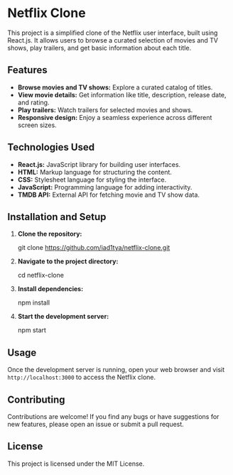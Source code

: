# Netflix Clone

This project is a simplified clone of the Netflix user interface, built using React.js. It allows users to browse a curated selection of movies and TV shows, play trailers, and get basic information about each title.

## Features

- **Browse movies and TV shows:** Explore a curated catalog of titles.
- **View movie details:** Get information like title, description, release date, and rating.
- **Play trailers:** Watch trailers for selected movies and shows.
- **Responsive design:** Enjoy a seamless experience across different screen sizes.

## Technologies Used

- **React.js:** JavaScript library for building user interfaces.
- **HTML:** Markup language for structuring the content.
- **CSS:** Stylesheet language for styling the interface.
- **JavaScript:** Programming language for adding interactivity.
- **TMDB API:** External API for fetching movie and TV show data.

## Installation and Setup

1. **Clone the repository:**

   git clone https://github.com/iad1tya/netflix-clone.git

2. **Navigate to the project directory:**

   cd netflix-clone

3. **Install dependencies:**

   npm install

4. **Start the development server:**

   npm start

## Usage

Once the development server is running, open your web browser and visit `http://localhost:3000` to access the Netflix clone.

## Contributing

Contributions are welcome! If you find any bugs or have suggestions for new features, please open an issue or submit a pull request.

## License

This project is licensed under the MIT License.
